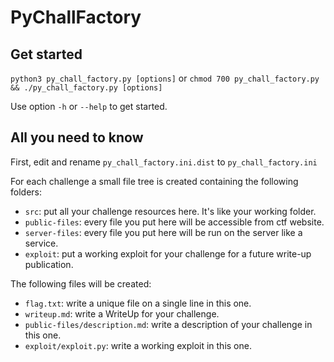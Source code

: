 # PyChallFactory

## Get started

`python3 py_chall_factory.py [options]` 
or 
`chmod 700 py_chall_factory.py && ./py_chall_factory.py [options]`

Use option `-h` or `--help` to get started.

## All you need to know

First, edit and rename `py_chall_factory.ini.dist` to `py_chall_factory.ini` 

For each challenge a small file tree is created containing the following folders:

 + `src`: put all your challenge resources here. It's like your working folder.
 + `public-files`: every file you put here will be accessible from ctf website.
 + `server-files`: every file you put here will be run on the server like a service.
 + `exploit`: put a working exploit for your challenge for a future write-up publication.

The following files will be created:

 + `flag.txt`: write a unique file on a single line in this one.
 + `writeup.md`: write a WriteUp for your challenge.
 + `public-files/description.md`: write a description of your challenge in this one.
 + `exploit/exploit.py`: write a working exploit in this one.
